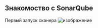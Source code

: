 ## Знакомоство с SonarQube
Первый запуск сканера
![изображение](https://github.com/user-attachments/assets/f0c2bb80-1756-4672-bf10-8757b605b290)
